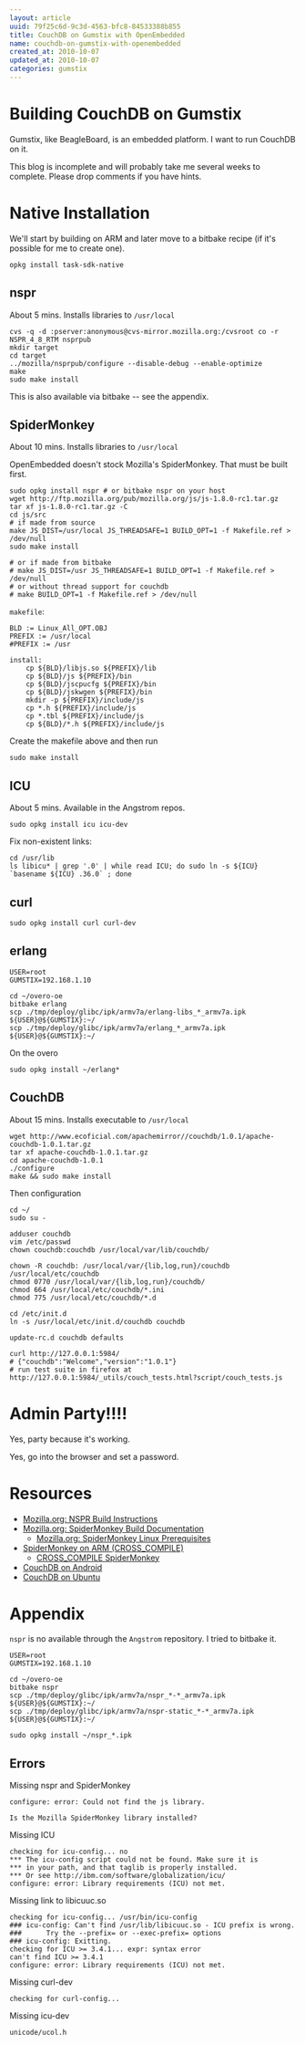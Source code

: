 ```yaml
---
layout: article
uuid: 79f25c6d-9c3d-4563-bfc8-84533388b855
title: CouchDB on Gumstix with OpenEmbedded
name: couchdb-on-gumstix-with-openembedded
created_at: 2010-10-07
updated_at: 2010-10-07
categories: gumstix
---
```


Building CouchDB on Gumstix
====

Gumstix, like BeagleBoard, is an embedded platform. I want to run CouchDB on it.

This blog is incomplete and will probably take me several weeks to complete. Please drop comments if you have hints.

Native Installation
====

We'll start by building on ARM and later move to a bitbake recipe (if it's possible for me to create one).

    opkg install task-sdk-native

nspr
---

About 5 mins. Installs libraries to `/usr/local`

    cvs -q -d :pserver:anonymous@cvs-mirror.mozilla.org:/cvsroot co -r NSPR_4_8_RTM nsprpub
    mkdir target
    cd target
    ../mozilla/nsprpub/configure --disable-debug --enable-optimize
    make
    sudo make install

This is also available via bitbake -- see the appendix.

SpiderMonkey
----

About 10 mins. Installs libraries to `/usr/local`

OpenEmbedded doesn't stock Mozilla's SpiderMonkey. That must be built first.

    sudo opkg install nspr # or bitbake nspr on your host 
    wget http://ftp.mozilla.org/pub/mozilla.org/js/js-1.8.0-rc1.tar.gz
    tar xf js-1.8.0-rc1.tar.gz -C
    cd js/src
    # if made from source
    make JS_DIST=/usr/local JS_THREADSAFE=1 BUILD_OPT=1 -f Makefile.ref > /dev/null
    sudo make install

    # or if made from bitbake
    # make JS_DIST=/usr JS_THREADSAFE=1 BUILD_OPT=1 -f Makefile.ref > /dev/null
    # or without thread support for couchdb
    # make BUILD_OPT=1 -f Makefile.ref > /dev/null

`makefile`:

    BLD := Linux_All_OPT.OBJ
    PREFIX := /usr/local
    #PREFIX := /usr

    install:
        cp ${BLD}/libjs.so ${PREFIX}/lib
        cp ${BLD}/js ${PREFIX}/bin
        cp ${BLD}/jscpucfg ${PREFIX}/bin
        cp ${BLD}/jskwgen ${PREFIX}/bin
        mkdir -p ${PREFIX}/include/js
        cp *.h ${PREFIX}/include/js
        cp *.tbl ${PREFIX}/include/js
        cp ${BLD}/*.h ${PREFIX}/include/js

Create the makefile above and then run

    sudo make install

ICU
---

About 5 mins. Available in the Angstrom repos.

    sudo opkg install icu icu-dev

Fix non-existent links:

    cd /usr/lib
    ls libicu* | grep '.0' | while read ICU; do sudo ln -s ${ICU} `basename ${ICU} .36.0` ; done

curl
----

    sudo opkg install curl curl-dev 

erlang
----

    USER=root
    GUMSTIX=192.168.1.10

    cd ~/overo-oe
    bitbake erlang
    scp ./tmp/deploy/glibc/ipk/armv7a/erlang-libs_*_armv7a.ipk ${USER}@${GUMSTIX}:~/
    scp ./tmp/deploy/glibc/ipk/armv7a/erlang_*_armv7a.ipk ${USER}@${GUMSTIX}:~/

On the overo

    sudo opkg install ~/erlang*

CouchDB
----

About 15 mins. Installs executable to `/usr/local`

    wget http://www.ecoficial.com/apachemirror//couchdb/1.0.1/apache-couchdb-1.0.1.tar.gz
    tar xf apache-couchdb-1.0.1.tar.gz
    cd apache-couchdb-1.0.1
    ./configure
    make && sudo make install

Then configuration

    cd ~/
    sudo su -

    adduser couchdb
    vim /etc/passwd
    chown couchdb:couchdb /usr/local/var/lib/couchdb/

    chown -R couchdb: /usr/local/var/{lib,log,run}/couchdb /usr/local/etc/couchdb
    chmod 0770 /usr/local/var/{lib,log,run}/couchdb/
    chmod 664 /usr/local/etc/couchdb/*.ini
    chmod 775 /usr/local/etc/couchdb/*.d

    cd /etc/init.d
    ln -s /usr/local/etc/init.d/couchdb couchdb

    update-rc.d couchdb defaults

    curl http://127.0.0.1:5984/
    # {"couchdb":"Welcome","version":"1.0.1"}
    # run test suite in firefox at http://127.0.0.1:5984/_utils/couch_tests.html?script/couch_tests.js

Admin Party!!!!
====

Yes, party because it's working.

Yes, go into the browser and set a password.


Resources
====

  * [Mozilla.org: NSPR Build Instructions](https://developer.mozilla.org/en/NSPR_build_instructions)
  * [Mozilla.org: SpiderMonkey Build Documentation](https://developer.mozilla.org/en/SpiderMonkey_Build_Documentation)
    * [Mozilla.org: SpiderMonkey Linux Prerequisites](https://developer.mozilla.org/En/Developer_Guide/Build_Instructions/Linux_Prerequisites)
  * [SpiderMonkey on ARM (CROSS_COMPILE)](http://software.itags.org/mozilla/83286/)
    * [CROSS_COMPILE SpiderMonkey](http://old.nabble.com/about-SpiderMonkey-cross-compile-td21085220.html)
  * [CouchDB on Android](http://github.com/apage43/couch-android-launcher/wiki/couchdb-build-notes-dump)
  * [CouchDB on Ubuntu](http://wiki.apache.org/couchdb/Installing_on_Ubuntu)

Appendix
====

`nspr` is no available through the `Angstrom` repository. I tried to bitbake it.

    USER=root
    GUMSTIX=192.168.1.10

    cd ~/overo-oe
    bitbake nspr
    scp ./tmp/deploy/glibc/ipk/armv7a/nspr_*-*_armv7a.ipk ${USER}@${GUMSTIX}:~/
    scp ./tmp/deploy/glibc/ipk/armv7a/nspr-static_*-*_armv7a.ipk ${USER}@${GUMSTIX}:~/

    sudo opkg install ~/nspr_*.ipk
    
Errors
----

Missing nspr and SpiderMonkey

    configure: error: Could not find the js library.
    
    Is the Mozilla SpiderMonkey library installed?

Missing ICU

    checking for icu-config... no
    *** The icu-config script could not be found. Make sure it is
    *** in your path, and that taglib is properly installed.
    *** Or see http://ibm.com/software/globalization/icu/
    configure: error: Library requirements (ICU) not met.

Missing link to libicuuc.so

    checking for icu-config... /usr/bin/icu-config
    ### icu-config: Can't find /usr/lib/libicuuc.so - ICU prefix is wrong.
    ###      Try the --prefix= or --exec-prefix= options 
    ### icu-config: Exitting.
    checking for ICU >= 3.4.1... expr: syntax error
    can't find ICU >= 3.4.1
    configure: error: Library requirements (ICU) not met.

Missing curl-dev

    checking for curl-config... 

Missing icu-dev

    unicode/ucol.h
